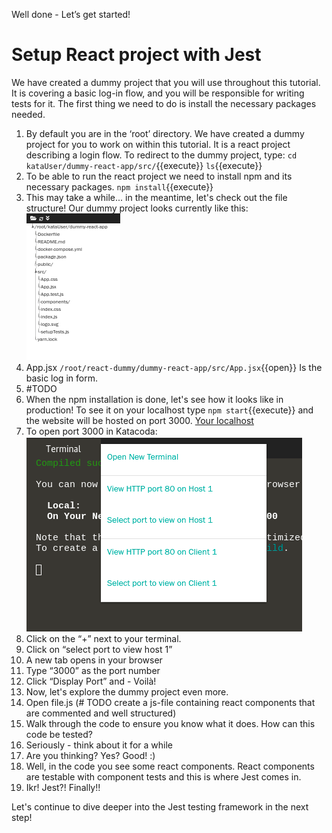 Well done - Let’s get started!
# Setup React project with Jest
We have created a dummy project that you will use throughout this tutorial. It is covering a basic log-in flow, and you will be responsible for writing tests for it. The first thing we need to do is install the necessary packages needed.
1. By default you are in the ‘root’ directory. We have created a dummy project for you to work on within this tutorial. It is a react project describing a login flow. To redirect to the dummy project, type:
`cd kataUser/dummy-react-app/src/`{{execute}}
`ls`{{execute}}
4. To be able to run the react project we need to install npm and its necessary packages.
`npm install`{{execute}}
5. This may take a while... in the meantime, let's check out the file structure! Our dummy project looks currently like this: ![file structure](./assets/fileStructure.png)
  1. App.jsx `/root/react-dummy/dummy-react-app/src/App.jsx`{{open}} Is the basic log in form.
  2. #TODO
6. When the npm installation is done, let's see how it looks like in production! To see it on your localhost type `npm start`{{execute}} and the website will be hosted on port 3000. [Your localhost](https://[[HOST_SUBDOMAIN]]-3000-simba08.environments.katacoda.com/)
7. To open port 3000 in Katacoda:![open port](./assets/openPort.png)
  1. Click on the “+” next to your terminal.
  2. Click on “select port to view host 1”
  3. A new tab opens in your browser
  4. Type “3000” as the port number
  5. Click “Display Port” and - Voilà!
8. Now, let's explore the dummy project even more.
  1. Open file.js (# TODO create a js-file containing react components that are commented and well structured)
  2. Walk through the code to ensure you know what it does. How can this code be tested?
  3. Seriously - think about it for a while
  4. Are you thinking? Yes? Good! :)
  5. Well, in the code you see some react components. React components are testable with component tests and this is where Jest comes in.
  6. Ikr! Jest?! Finally!!
 
Let's continue to dive deeper into the Jest testing framework in the next step!








